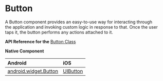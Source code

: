 # Button

A Button component provides an easy-to-use way for interacting through the application and invoking custom logic in response to that. Once the user taps it, the button performs any actions attached to it. 

**API Reference for the** [Button Class](http://docs.nativescript.org/api-reference/classes/_ui_button_.button.html)

**Native Component**

| Android               | iOS      |
|:----------------------|:---------|
| [android.widget.Button](http://developer.android.com/reference/android/widget/Button.html) | [UIButton](https://developer.apple.com/library/ios/documentation/UIKit/Reference/UIButton_Class/) | 
